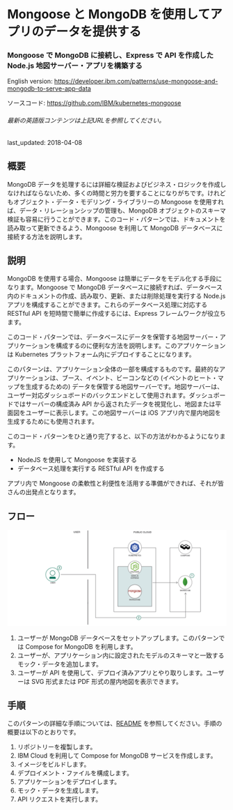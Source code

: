 # Mongoose と MongoDB を使用してアプリのデータを提供する

### Mongoose で MongoDB に接続し、Express で API を作成した Node.js 地図サーバー・アプリを構築する

English version: https://developer.ibm.com/patterns/use-mongoose-and-mongodb-to-serve-app-data
  
ソースコード: https://github.com/IBM/kubernetes-mongoose

###### 最新の英語版コンテンツは上記URLを参照してください。
last_updated: 2018-04-08

 ## 概要

MongoDB データを処理するには詳細な検証およびビジネス・ロジックを作成しなければならないため、多くの時間と労力を要することになりがちです。けれどもオブジェクト・データ・モデリング・ライブラリーの Mongoose を使用すれば、データ・リレーションシップの管理も、MongoDB オブジェクトのスキーマ検証も容易に行うことができます。このコード・パターンでは、ドキュメントを読み取って更新できるよう、Mongoose を利用して MongoDB データベースに接続する方法を説明します。

## 説明

MongoDB を使用する場合、Mongoose は簡単にデータをモデル化する手段になります。Mongoose で MongoDB データベースに接続すれば、データベース内のドキュメントの作成、読み取り、更新、または削除処理を実行する Node.js アプリを構成することができます。これらのデータベース処理に対応する RESTful API を短時間で簡単に作成するには、Express フレームワークが役立ちます。

このコード・パターンでは、データベースにデータを保管する地図サーバー・アプリケーションを構成するのに便利な方法を説明します。このアプリケーションは Kubernetes プラットフォーム内にデプロイすることになります。

このパターンは、アプリケーション全体の一部を構成するものです。最終的なアプリケーションは、ブース、イベント、ビーコンなどの (イベントのヒート・マップを生成するための) データを保管する地図サーバーです。地図サーバーは、ユーザー対応ダッシュボードのバックエンドとして使用されます。ダッシュボードではサーバーの構成済み API から返されたデータを視覚化し、地図または平面図をユーザーに表示します。この地図サーバーは iOS アプリ内で屋内地図を生成するためにも使用されます。

このコード・パターンをひと通り完了すると、以下の方法がわかるようになります。

* NodeJS を使用して Mongoose を実装する
* データベース処理を実行する RESTful API を作成する

アプリ内で Mongoose の柔軟性と利便性を活用する準備ができれば、それが皆さんの出発点となります。

## フロー

![フロー](./images/arch-map-server-mongoose.png)

1. ユーザーが MongoDB データベースをセットアップします。このパターンでは Compose for MongoDB を利用します。
2. ユーザーが、アプリケーション内に設定されたモデルのスキーマと一致するモック・データを追加します。
3. ユーザーが API を使用して、デプロイ済みアプリとやり取りします。ユーザーは SVG 形式または PDF 形式の屋内地図を表示できます。

## 手順

このパターンの詳細な手順については、[README](https://github.com/IBM/kubernetes-mongoose) を参照してください。手順の概要は以下のとおりです。

1. リポジトリーを複製します。
2. IBM Cloud を利用して Compose for MongoDB サービスを作成します。
3. イメージをビルドします。
4. デプロイメント・ファイルを構成します。
5. アプリケーションをデプロイします。
6. モック・データを生成します。
7. API リクエストを実行します。
